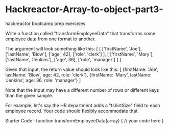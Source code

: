 # Hackreactor-Array-to-object-part3-
hackreactor bootcamp prep exercises


Write a function called "transformEmployeeData" that transforms some employee data from one format to another.

The argument will look something like this:
[
    [
        ['firstName', 'Joe'], ['lastName', 'Blow'], ['age', 42], ['role', 'clerk']
    ],
    [
        ['firstName', 'Mary'], ['lastName', 'Jenkins'], ['age', 36], ['role', 'manager']
    ]
]

Given that input, the return value should look like this:
[
    {firstName: 'Joe', lastName: 'Blow', age: 42, role: 'clerk'},
    {firstName: 'Mary', lastName: 'Jenkins', age: 36, role: 'manager'}
]

Note that the input may have a different number of rows or different keys than the given sample. 

For example, let's say the HR department adds a "tshirtSize" field to each employee record. Your code should flexibly accommodate that.

Starter Code :
function transformEmployeeData(array) {
  // your code here
}
